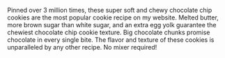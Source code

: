 Pinned over 3 million times, these super soft and chewy chocolate chip cookies are the most popular cookie recipe on my website. Melted butter, more brown sugar than white sugar, and an extra egg yolk guarantee the chewiest chocolate chip cookie texture. Big chocolate chunks promise chocolate in every single bite. The flavor and texture of these cookies is unparalleled by any other recipe. No mixer required! 

